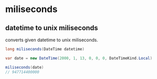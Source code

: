 # miliseconds

## datetime to unix miliseconds

converts given datetime to unix miliseconds.

```csharp
long miliseconds(DateTime datetime)
```

```csharp
var date = new DateTime(2000, 1, 13, 0, 0, 0, DateTimeKind.Local)

miliseconds(date)
// 947714400000
```
